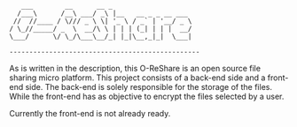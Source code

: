 ```
   ___        __      __ _
  /___\      /__\ ___/ _\ |__   __ _ _ __ ___
 //  //____ / \/// _ \ \| '_ \ / _` | '__/ _ \
/ \_//_____/ _  \  __/\ \ | | | (_| | | |  __/
\___/      \/ \_/\___\__/_| |_|\__,_|_|  \___|

------------------------------------------------
```
As is written in the description, this O-ReShare is an open source file sharing micro platform. This project consists of a back-end side and a front-end side. The back-end is solely responsible for the storage of the files. While the front-end has as 
objective to encrypt the files selected by a user.

Currently the front-end is not already ready.
